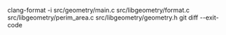 clang-format -i src/geometry/main.c src/libgeometry/format.c src/libgeometry/perim_area.c src/libgeometry/geometry.h
git diff --exit-code